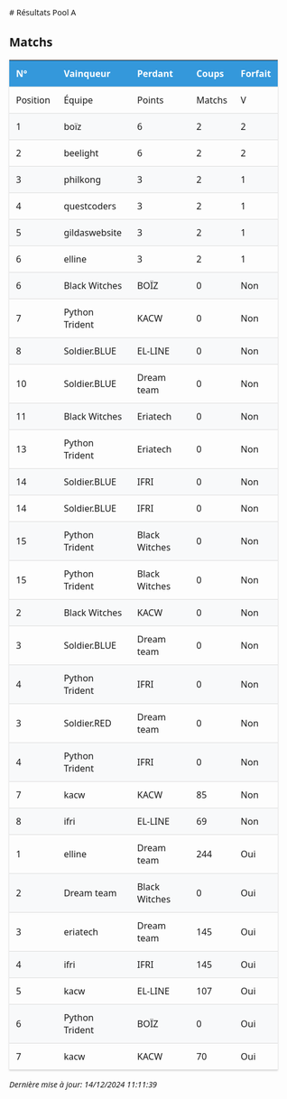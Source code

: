 <style>
    .tournament-results {
        font-family: 'Segoe UI', system-ui, sans-serif;
        max-width: 1200px;
        margin: 2em auto;
        padding: 0 1em;
    }
    .tournament-results table {
        width: 100%;
        border-collapse: collapse;
        margin: 1em 0;
        box-shadow: 0 1px 3px rgba(0,0,0,0.2);
    }
    .tournament-results th, 
    .tournament-results td {
        padding: 12px;
        text-align: left;
        border-bottom: 1px solid #ddd;
    }
    .tournament-results th {
        background: #3498db;
        color: white;
        font-weight: 600;
    }
    .tournament-results tr:nth-child(even) {
        background: #f8f9fa;
    }
    .tournament-results tr:hover {
        background: #f1f4f7;
    }
    </style>
<div class="tournament-results">
# Résultats Pool A

## Matchs

| N° | Vainqueur | Perdant | Coups | Forfait |
|---|-----------|----------|--------|---------|
| Position | Équipe | Points | Matchs | V | N | D | Moy. coups |
| 1 | boïz | 6 | 2 | 2 | 0 | 0 | 156.5 |
| 2 | beelight | 6 | 2 | 2 | 0 | 0 | 56.0 |
| 3 | philkong | 3 | 2 | 1 | 0 | 1 | 80.5 |
| 4 | questcoders | 3 | 2 | 1 | 0 | 1 | 107.5 |
| 5 | gildaswebsite | 3 | 2 | 1 | 0 | 1 | 128.0 |
| 6 | elline | 3 | 2 | 1 | 0 | 1 | 83.0 |
| 6 | Black Witches | BOÏZ | 0 | Non |
| 7 | Python Trident | KACW | 0 | Non |
| 8 | Soldier.BLUE | EL-LINE | 0 | Non |
| 10 | Soldier.BLUE | Dream team | 0 | Non |
| 11 | Black Witches | Eriatech | 0 | Non |
| 13 | Python Trident | Eriatech | 0 | Non |
| 14 | Soldier.BLUE | IFRI | 0 | Non |
| 14 | Soldier.BLUE | IFRI | 0 | Non |
| 15 | Python Trident | Black Witches | 0 | Non |
| 15 | Python Trident | Black Witches | 0 | Non |
| 2 | Black Witches | KACW | 0 | Non |
| 3 | Soldier.BLUE | Dream team | 0 | Non |
| 4 | Python Trident | IFRI | 0 | Non |
| 3 | Soldier.RED | Dream team | 0 | Non |
| 4 | Python Trident | IFRI | 0 | Non |
| 7 | kacw | KACW | 85 | Non |
| 8 | ifri | EL-LINE | 69 | Non |
| 1 | elline | Dream team | 244 | Oui |
| 2 | Dream team | Black Witches | 0 | Oui |
| 3 | eriatech | Dream team | 145 | Oui |
| 4 | ifri | IFRI | 145 | Oui |
| 5 | kacw | EL-LINE | 107 | Oui |
| 6 | Python Trident | BOÏZ | 0 | Oui |
| 7 | kacw | KACW | 70 | Oui |

_Dernière mise à jour: 14/12/2024 11:11:39_
</div>